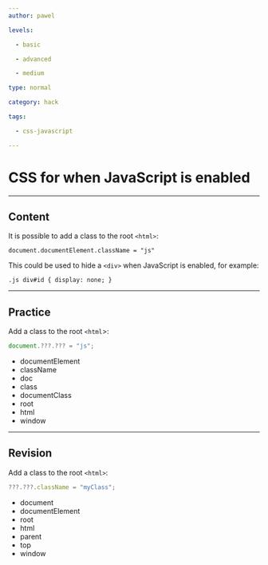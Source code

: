 ```yaml
---
author: pawel

levels:

  - basic

  - advanced

  - medium

type: normal

category: hack

tags:

  - css-javascript

---
```

# CSS for when JavaScript is enabled

---
## Content

It is possible to add a class to the root `<html>`:

```
document.documentElement.className = "js"
```
This could be used to hide a `<div>` when JavaScript is enabled, for example:

```
.js div#id { display: none; }
```

---
## Practice

Add a class to the root `<html`>: 

```javascript
document.???.??? = "js";
```

* documentElement
* className
* doc
* class
* documentClass
* root
* html
* window

---
## Revision

Add a class to the root `<html>`:
```javascript
???.???.className = "myClass";
```

* document
* documentElement
* root
* html
* parent
* top
* window
 
